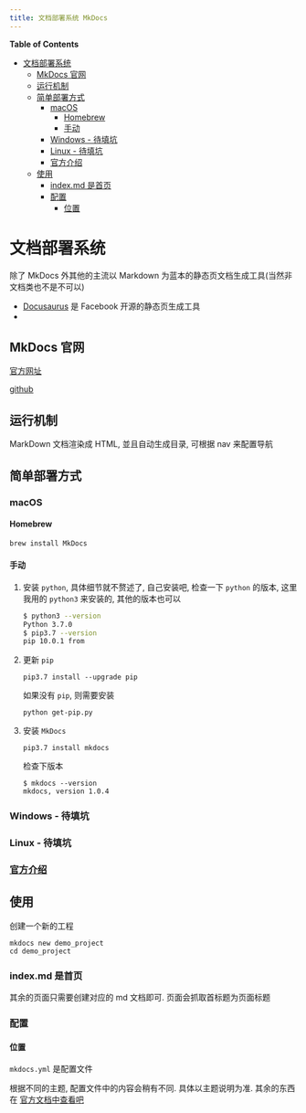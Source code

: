```yaml
---
title: 文档部署系统 MkDocs
---
```


<!-- START doctoc generated TOC please keep comment here to allow auto update -->
<!-- DON'T EDIT THIS SECTION, INSTEAD RE-RUN doctoc TO UPDATE -->
**Table of Contents**

- [文档部署系统](#%E6%96%87%E6%A1%A3%E9%83%A8%E7%BD%B2%E7%B3%BB%E7%BB%9F)
  - [MkDocs 官网](#mkdocs-%E5%AE%98%E7%BD%91)
  - [运行机制](#%E8%BF%90%E8%A1%8C%E6%9C%BA%E5%88%B6)
  - [简单部署方式](#%E7%AE%80%E5%8D%95%E9%83%A8%E7%BD%B2%E6%96%B9%E5%BC%8F)
    - [macOS](#macos)
      - [Homebrew](#homebrew)
      - [手动](#%E6%89%8B%E5%8A%A8)
    - [Windows - 待填坑](#windows---%E5%BE%85%E5%A1%AB%E5%9D%91)
    - [Linux - 待填坑](#linux---%E5%BE%85%E5%A1%AB%E5%9D%91)
    - [官方介绍](#%E5%AE%98%E6%96%B9%E4%BB%8B%E7%BB%8D)
  - [使用](#%E4%BD%BF%E7%94%A8)
    - [index.md 是首页](#indexmd-%E6%98%AF%E9%A6%96%E9%A1%B5)
    - [配置](#%E9%85%8D%E7%BD%AE)
      - [位置](#%E4%BD%8D%E7%BD%AE)

<!-- END doctoc generated TOC please keep comment here to allow auto update -->

# 文档部署系统 

除了 MkDocs 外其他的主流以 Markdown 为蓝本的静态页文档生成工具(当然非文档类也不是不可以)

- [Docusaurus](https://docusaurus.io/) 是 Facebook 开源的静态页生成工具
- 

## MkDocs 官网

[官方网址](https://www.mkdocs.org)

[github](https://github.com/mkdocs/mkdocs/)

## 运行机制

MarkDown 文档渲染成 HTML, 並且自动生成目录, 可根据 nav 来配置导航

## 简单部署方式

### macOS

#### Homebrew

```sh
brew install MkDocs
```

#### 手动

1. 安装 `python`, 具体细节就不赘述了, 自己安装吧, 检查一下 `python` 的版本, 这里我用的 `python3` 来安装的, 其他的版本也可以

   ```sh
   $ python3 --version
   Python 3.7.0
   $ pip3.7 --version
   pip 10.0.1 from
   ```

2. 更新 `pip`

   ```shell
   pip3.7 install --upgrade pip
   ```

   如果没有 `pip`, 则需要安装

   ```shell
   python get-pip.py
   ```


3. 安装 `MkDocs`

   ```shell
   pip3.7 install mkdocs
   ```

   检查下版本

   ```shell
   $ mkdocs --version
   mkdocs, version 1.0.4 
   ```


### Windows - 待填坑

### Linux - 待填坑

### [官方介绍](https://www.mkdocs.org/#installation)



## 使用

创建一个新的工程

```shell
mkdocs new demo_project
cd demo_project
```

### index.md 是首页

其余的页面只需要创建对应的 md 文档即可. 页面会抓取首标题为页面标题



### 配置

#### 位置

`mkdocs.yml` 是配置文件

根据不同的主题, 配置文件中的内容会稍有不同. 具体以主题说明为准. 其余的东西在 [官方文档中查看吧](https://www.mkdocs.org/#getting-started)
